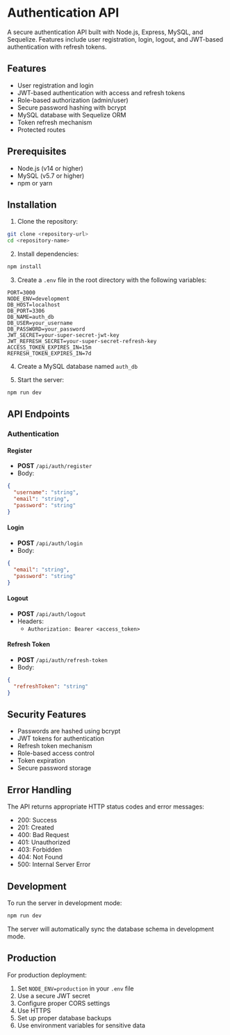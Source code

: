 # Authentication API

A secure authentication API built with Node.js, Express, MySQL, and Sequelize. Features include user registration, login, logout, and JWT-based authentication with refresh tokens.

## Features

- User registration and login
- JWT-based authentication with access and refresh tokens
- Role-based authorization (admin/user)
- Secure password hashing with bcrypt
- MySQL database with Sequelize ORM
- Token refresh mechanism
- Protected routes

## Prerequisites

- Node.js (v14 or higher)
- MySQL (v5.7 or higher)
- npm or yarn

## Installation

1. Clone the repository:
```bash
git clone <repository-url>
cd <repository-name>
```

2. Install dependencies:
```bash
npm install
```

3. Create a `.env` file in the root directory with the following variables:
```
PORT=3000
NODE_ENV=development
DB_HOST=localhost
DB_PORT=3306
DB_NAME=auth_db
DB_USER=your_username
DB_PASSWORD=your_password
JWT_SECRET=your-super-secret-jwt-key
JWT_REFRESH_SECRET=your-super-secret-refresh-key
ACCESS_TOKEN_EXPIRES_IN=15m
REFRESH_TOKEN_EXPIRES_IN=7d
```

4. Create a MySQL database named `auth_db`

5. Start the server:
```bash
npm run dev
```

## API Endpoints

### Authentication

#### Register
- **POST** `/api/auth/register`
- Body:
```json
{
  "username": "string",
  "email": "string",
  "password": "string"
}
```

#### Login
- **POST** `/api/auth/login`
- Body:
```json
{
  "email": "string",
  "password": "string"
}
```

#### Logout
- **POST** `/api/auth/logout`
- Headers:
  - `Authorization: Bearer <access_token>`

#### Refresh Token
- **POST** `/api/auth/refresh-token`
- Body:
```json
{
  "refreshToken": "string"
}
```

## Security Features

- Passwords are hashed using bcrypt
- JWT tokens for authentication
- Refresh token mechanism
- Role-based access control
- Token expiration
- Secure password storage

## Error Handling

The API returns appropriate HTTP status codes and error messages:

- 200: Success
- 201: Created
- 400: Bad Request
- 401: Unauthorized
- 403: Forbidden
- 404: Not Found
- 500: Internal Server Error

## Development

To run the server in development mode:
```bash
npm run dev
```

The server will automatically sync the database schema in development mode.

## Production

For production deployment:

1. Set `NODE_ENV=production` in your `.env` file
2. Use a secure JWT secret
3. Configure proper CORS settings
4. Use HTTPS
5. Set up proper database backups
6. Use environment variables for sensitive data 